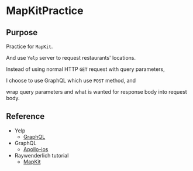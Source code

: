 # MapKitPractice

## Purpose

Practice for `MapKit`.

And use `Yelp` server to request restaurants' locations.

Instead of using normal HTTP `GET` request with query parameters,

I choose to use GraphQL which use `POST` method, and

wrap query parameters and what is wanted for response body into request body.

## Reference

* Yelp
  * [GraphQL](https://www.yelp.com/developers/graphql/query/search)
* GraphQL
  * [Apollo-ios](https://www.apollographql.com/docs/ios/)
* Raywenderlich tutorial
  * [MapKit](https://www.raywenderlich.com/548-mapkit-tutorial-getting-started)
